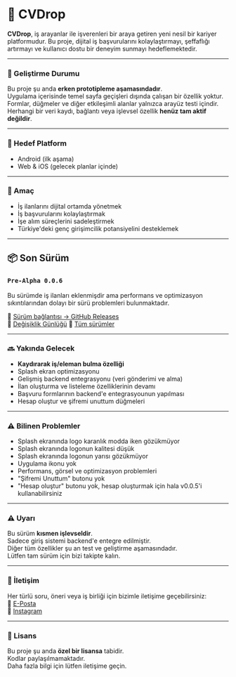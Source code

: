 # 💼 CVDrop

**CVDrop**, iş arayanlar ile işverenleri bir araya getiren yeni nesil bir kariyer platformudur. Bu proje, dijital iş başvurularını kolaylaştırmayı, şeffaflığı artırmayı ve kullanıcı dostu bir deneyim sunmayı hedeflemektedir.

---

### 🚧 Geliştirme Durumu

Bu proje şu anda **erken prototipleme aşamasındadır**.  
Uygulama içerisinde temel sayfa geçişleri dışında çalışan bir özellik yoktur.  
Formlar, düğmeler ve diğer etkileşimli alanlar yalnızca arayüz testi içindir.  
Herhangi bir veri kaydı, bağlantı veya işlevsel özellik **henüz tam aktif değildir**.

---

### 📱 Hedef Platform

- Android (ilk aşama)
- Web & iOS (gelecek planlar içinde)

---

### 🧪 Amaç

- İş ilanlarını dijital ortamda yönetmek  
- İş başvurularını kolaylaştırmak  
- İşe alım süreçlerini sadeleştirmek  
- Türkiye'deki genç girişimcilik potansiyelini desteklemek

---

## 📦 Son Sürüm

### `Pre-Alpha 0.0.6`
Bu sürümde iş ilanları eklenmişdir ama performans ve optimizasyon sıkıntılarından dolayı bir sürü problemleri bulunmaktadır.

🔗 [Sürüm bağlantısı → GitHub Releases](https://github.com/tmturk2010/cvdrop.net/releases/tag/v0.0.6)  
🔗 [Değişiklik Günlüğü](https://github.com/tmturk2010/cvdrop.net/blob/main/CHANGELOG.md)
🔗 [Tüm sürümler](https://github.com/tmturk2010/cvdrop.net/releases)

---

### 🔜 Yakında Gelecek

- **Kaydırarak iş/eleman bulma özelliği**
- Splash ekran optimizasyonu
- Gelişmiş backend entegrasyonu (veri gönderimi ve alma) 
- İlan oluşturma ve listeleme özelliklerinin devamı
- Başvuru formlarının backend'e entegrasyounun yapılması
- Hesap oluştur ve şifremi unuttum düğmeleri

---

### ⚠️ Bilinen Problemler

- Splash ekranında logo karanlık modda iken gözükmüyor
- Splash ekranında logonun kalitesi düşük
- Splash ekranında logonun yarısı gözükmüyor
- Uygulama ikonu yok
- Performans, görsel ve optimizasyon problemleri
- "Şifremi Unuttum" butonu yok
- "Hesap oluştur" butonu yok, hesap oluşturmak için hala v0.0.5'i kullanabilirsiniz

---

### ⚠️ Uyarı

Bu sürüm **kısmen işlevseldir**.  
Sadece giriş sistemi backend'e entegre edilmiştir.  
Diğer tüm özellikler şu an test ve geliştirme aşamasındadır.  
Lütfen tam sürüm için bizi takipte kalın.

---

### 📩 İletişim

Her türlü soru, öneri veya iş birliği için bizimle iletişime geçebilirsiniz:  
📧 [E-Posta](mailto:cvdropnet@gmail.com)  
📸 [Instagram](https://www.instagram.com/cvdropnet)

---

### 📄 Lisans

Bu proje şu anda **özel bir lisansa** tabidir.  
Kodlar paylaşılmamaktadır.  
Daha fazla bilgi için lütfen iletişime geçin.
